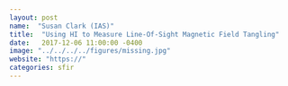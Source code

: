 ```yaml
---
layout: post
name:  "Susan Clark (IAS)"
title:  "Using HI to Measure Line-Of-Sight Magnetic Field Tangling"
date:   2017-12-06 11:00:00 -0400
image: "../../../../figures/missing.jpg"
website: "https://"
categories: sfir
---
```


